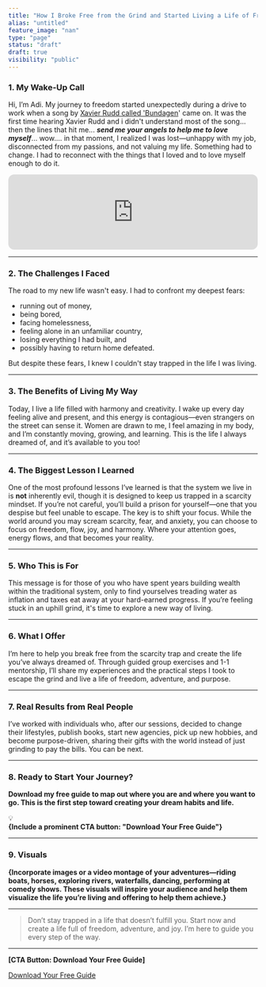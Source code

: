 ```yaml
---
title: "How I Broke Free from the Grind and Started Living a Life of Freedom, Adventure, and Joy"
alias: "untitled"
feature_image: "nan"
type: "page"
status: "draft"
draft: true
visibility: "public"
---
```


<!--kg-card-begin: html-->
<script src="https://code.jquery.com/jquery-3.6.0.min.js"></script>

<script>
$(document).ready(function () {
            setTimeout(() => {
                // Get ToC div
                
                toc = document.getElementById("ToC"); //Add a header
                tocHeader = document.createElement("h2");
                tocHeader.innerText = "Table of contents";
                toc.appendChild(tocHeader); // Get the h3 tags — ToC entries

                // Create a list for the ToC entries
                tocList = document.createElement("ul");

                $('h3').each(function () {
                    tocListItem = document.createElement("li");
                    // a link for the h3
                    tocEntry = document.createElement("a");
                    tocEntry.setAttribute("href", "#" + $(this).attr('id'));
                    tocEntry.innerText = $(this).text();
                    tocListItem.appendChild(tocEntry);
                    tocList.appendChild(tocListItem);
                });
                toc.appendChild(tocList);
            });
        });
</script>
  
<div id="ToC"></div>
    <div>
    </div>
<!--kg-card-end: html-->
<h3 id="1-my-wake-up-call"><strong>1. My Wake-Up Call</strong></h3><p>Hi, I’m Adi. My journey to freedom started unexpectedly during a drive to work when a song by <a href="https://open.spotify.com/track/5VumEwl5JfKnysJ6RyscMi?si=73a4f6f60dba42a4">Xavier Rudd called 'Bundagen</a>' came on. It was the first time hearing Xavier Rudd and i didn't understand most of the song... then the lines that hit me...  <strong><em>send me your angels to help me to love myself</em></strong>...  wow.... in that moment, I realized I was lost—unhappy with my job, disconnected from my passions, and not valuing my life. Something had to change. I had to reconnect with the things that I loved and to love myself enough to do it.</p>
<!--kg-card-begin: html-->
<iframe style="border-radius:12px" src="https://open.spotify.com/embed/track/5VumEwl5JfKnysJ6RyscMi?utm_source=generator" width="100%" height="152" frameBorder="0" allowfullscreen="" allow="autoplay; clipboard-write; encrypted-media; fullscreen; picture-in-picture" loading="lazy"></iframe>
<!--kg-card-end: html-->
<hr><h3 id="2-the-challenges-i-faced"><strong>2. The Challenges I Faced</strong></h3><p>The road to my new life wasn't easy. I had to confront my deepest fears: </p><ul><li>running out of money, </li><li>being bored, </li><li>facing homelessness, </li><li>feeling alone in an unfamiliar country, </li><li>losing everything I had built, and </li><li>possibly having to return home defeated. </li></ul><p>But despite these fears, I knew I couldn't stay trapped in the life I was living.</p><hr><h3 id="3-the-benefits-of-living-my-way"><strong>3. The Benefits of Living My Way</strong></h3><p>Today, I live a life filled with harmony and creativity. I wake up every day feeling alive and present, and this energy is contagious—even strangers on the street can sense it. Women are drawn to me, I feel amazing in my body, and I’m constantly moving, growing, and learning. This is the life I always dreamed of, and it’s available to you too!</p><hr><h3 id="4-the-biggest-lesson-i-learned"><strong>4. The Biggest Lesson I Learned</strong></h3><p>One of the most profound lessons I’ve learned is that the system we live in is <strong>not</strong> inherently evil, though it is designed to keep us trapped in a scarcity mindset. If you’re not careful, you’ll build a prison for yourself—one that you despise but feel unable to escape. The key is to shift your focus. While the world around you may scream scarcity, fear, and anxiety, you can choose to focus on freedom, flow, joy, and harmony. Where your attention goes, energy flows, and that becomes your reality.</p><hr><h3 id="5-who-this-is-for"><strong>5. Who This is For</strong></h3><p>This message is for those of you who have spent years building wealth within the traditional system, only to find yourselves treading water as inflation and taxes eat away at your hard-earned progress. If you’re feeling stuck in an uphill grind, it's time to explore a new way of living.</p><hr><h3 id="6-what-i-offer"><strong>6. What I Offer</strong></h3><p>I’m here to help you break free from the scarcity trap and create the life you’ve always dreamed of. Through guided group exercises and 1-1 mentorship, I’ll share my experiences and the practical steps I took to escape the grind and live a life of freedom, adventure, and purpose.</p><hr><h3 id="7-real-results-from-real-people"><strong>7. Real Results from Real People</strong></h3><p>I’ve worked with individuals who, after our sessions, decided to change their lifestyles, publish books, start new agencies, pick up new hobbies, and become purpose-driven, sharing their gifts with the world instead of just grinding to pay the bills. You can be next.</p><hr><h3 id="8-ready-to-start-your-journey"><strong>8. Ready to Start Your Journey?</strong></h3><p><strong>Download my free guide to map out where you are and where you want to go. This is the first step toward creating your dream habits and life.</strong></p><div class="kg-card kg-callout-card kg-callout-card-blue"><div class="kg-callout-emoji">💡</div><div class="kg-callout-text"><b><strong style="white-space: pre-wrap;">{Include a prominent CTA button: "Download Your Free Guide"}</strong></b></div></div><hr><h3 id="9-visuals"><strong>9. Visuals</strong></h3><p><strong>{Incorporate images or a video montage of your adventures—riding boats, horses, exploring rivers, waterfalls, dancing, performing at comedy shows. These visuals will inspire your audience and help them visualize the life you’re living and offering to help them achieve.}</strong></p><hr><blockquote class="kg-blockquote-alt">Don’t stay trapped in a life that doesn’t fulfill you. Start now and create a life full of freedom, adventure, and joy. I’m here to guide you every step of the way.</blockquote><hr><p><strong>[CTA Button: Download Your Free Guide]</strong></p><div class="kg-card kg-button-card kg-align-center"><a href="#/portal/signup/free" class="kg-btn kg-btn-accent">Download Your Free Guide</a></div>
